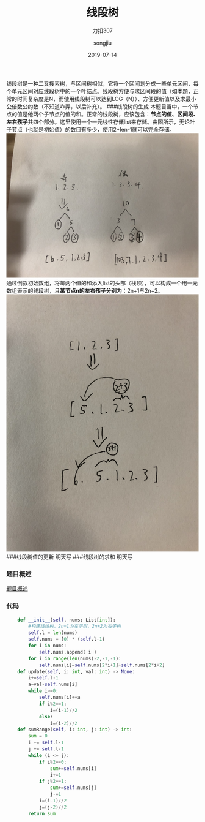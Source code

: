 ﻿---
layout:     post
title:      线段树 
subtitle:   力扣307
date:       2019-07-14
author:     songjiu
header-img: img/post-bg-2015.jpg
catalog: true
tags:
    - 算法
---
线段树是一种二叉搜索树，与区间树相似，它将一个区间划分成一些单元区间，每个单元区间对应线段树中的一个叶结点。线段树方便与求区间段的值（如本题，正常的时间复杂度是N，而使用线段树可以达到LOG（N））、方便更新值以及求最小公倍数公约数（不知道咋弄，以后补充）。
###线段树的生成
本题目当中，一个节点的值是他两个子节点的值的和。正常的线段树，应该包含：**节点的值、区间段、左右孩子**共四个部分。这里使用一个一元线性存储list来存储。由图所示，无论叶子节点（也就是初始值）的数目有多少，使用2*len-1就可以完全存储。  
![](/img/xds1.jpg)
通过倒叙初始数组，将每两个值的和添入list的头部（栈顶），可以构成一个用一元数组表示的线段树，且**某节点n的左右孩子分别为**：2n+1与2n+2。  
![](/img/xds2.jpg)
###线段树值的更新
明天写
###线段树的求和
明天写
### 题目概述
[题目概述](https://leetcode-cn.com/problems/range-sum-query-mutable/)
### 代码
```python
    def __init__(self, nums: List[int]):
        #构建线段树，2n+1为左子树，2n+2为右子树
        self.l = len(nums)
        self.nums = [0] * (self.l-1)
        for i in nums:
            self.nums.append( i )
        for i in range(len(nums)-2,-1,-1):
            self.nums[i]=self.nums[2*i+1]+self.nums[2*i+2]
    def update(self, i: int, val: int) -> None:
        i+=self.l-1
        a=val-self.nums[i]
        while i>=0:
            self.nums[i]+=a
            if i%2==1:
                i=(i-1)//2
            else:
                i=(i-2)//2
    def sumRange(self, i: int, j: int) -> int:
        sum = 0
        i += self.l-1
        j += self.l-1
        while (i <= j):
            if i%2==0:
                sum+=self.nums[i]
                i+=1
            if j%2==1:
                sum+=self.nums[j]
                j-=1
            i=(i-1)//2
            j=(j-2)//2
        return sum
                
```